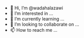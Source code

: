 - 👋 Hi, I’m @wadahalazawi
- 👀 I’m interested in ...
- 🌱 I’m currently learning ...
- 💞️ I’m looking to collaborate on ...
- 📫 How to reach me ...

<!---
wadahalazawi/wadahalazawi is a ✨ special ✨ repository because its `README.md` (this file) appears on your GitHub profile.
You can click the Preview link to take a look at your changes.
--->
